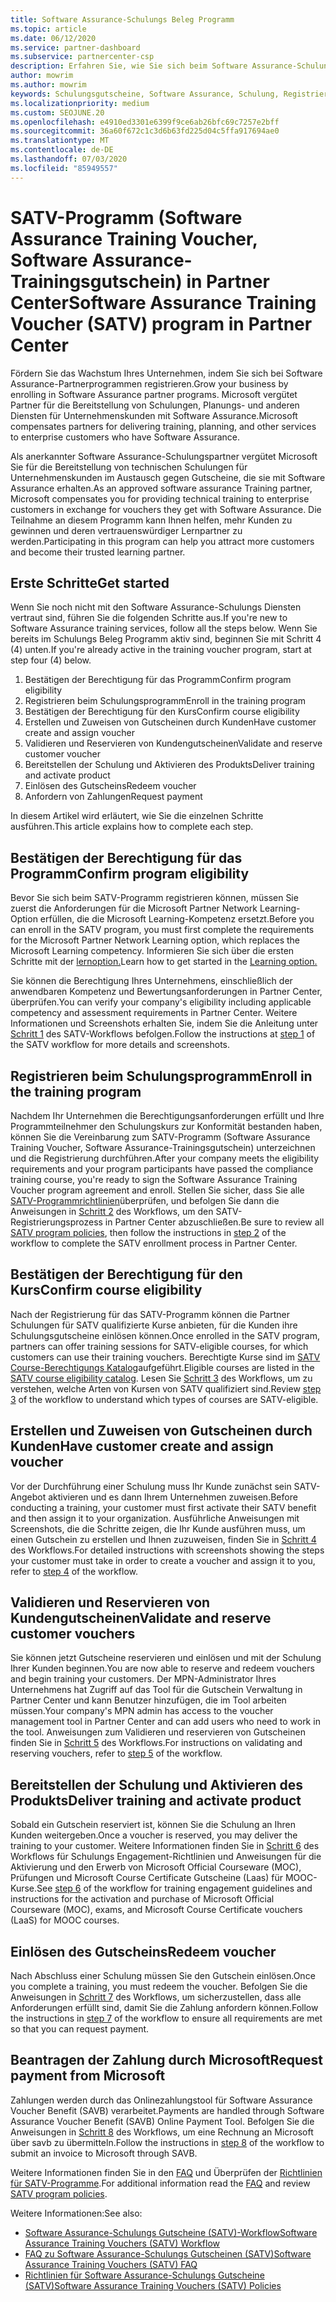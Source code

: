 ```yaml
---
title: Software Assurance-Schulungs Beleg Programm
ms.topic: article
ms.date: 06/12/2020
ms.service: partner-dashboard
ms.subservice: partnercenter-csp
description: Erfahren Sie, wie Sie sich beim Software Assurance-Schulungs-Gutscheinprogramm registrieren, damit Sie für die Bereitstellung von Schulungen und Planung für Unternehmenskunden kompensiert werden können.
author: mowrim
ms.author: mowrim
keywords: Schulungsgutscheine, Software Assurance, Schulung, Registrieren bei SATV, SATV
ms.localizationpriority: medium
ms.custom: SEOJUNE.20
ms.openlocfilehash: e4910ed3301e6399f9ce6ab26bfc69c7257e2bff
ms.sourcegitcommit: 36a60f672c1c3d6b63fd225d04c5ffa917694ae0
ms.translationtype: MT
ms.contentlocale: de-DE
ms.lasthandoff: 07/03/2020
ms.locfileid: "85949557"
---
```

# <a name="software-assurance-training-voucher-satv-program-in-partner-center"></a><span data-ttu-id="4a449-104">SATV-Programm (Software Assurance Training Voucher, Software Assurance-Trainingsgutschein) in Partner Center</span><span class="sxs-lookup"><span data-stu-id="4a449-104">Software Assurance Training Voucher (SATV) program in Partner Center</span></span>

<span data-ttu-id="4a449-105">Fördern Sie das Wachstum Ihres Unternehmen, indem Sie sich bei Software Assurance-Partnerprogrammen registrieren.</span><span class="sxs-lookup"><span data-stu-id="4a449-105">Grow your business by enrolling in Software Assurance partner programs.</span></span> <span data-ttu-id="4a449-106">Microsoft vergütet Partner für die Bereitstellung von Schulungen, Planungs- und anderen Diensten für Unternehmenskunden mit Software Assurance.</span><span class="sxs-lookup"><span data-stu-id="4a449-106">Microsoft compensates partners for delivering training, planning, and other services to enterprise customers who have Software Assurance.</span></span>

<span data-ttu-id="4a449-107">Als anerkannter Software Assurance-Schulungspartner vergütet Microsoft Sie für die Bereitstellung von technischen Schulungen für Unternehmenskunden im Austausch gegen Gutscheine, die sie mit Software Assurance erhalten.</span><span class="sxs-lookup"><span data-stu-id="4a449-107">As an approved software assurance Training partner, Microsoft compensates you for providing technical training to enterprise customers in exchange for vouchers they get with Software Assurance.</span></span> <span data-ttu-id="4a449-108">Die Teilnahme an diesem Programm kann Ihnen helfen, mehr Kunden zu gewinnen und deren vertrauenswürdiger Lernpartner zu werden.</span><span class="sxs-lookup"><span data-stu-id="4a449-108">Participating in this program can help you attract more customers and become their trusted learning partner.</span></span>

## <a name="get-started"></a><span data-ttu-id="4a449-109">Erste Schritte</span><span class="sxs-lookup"><span data-stu-id="4a449-109">Get started</span></span>

<span data-ttu-id="4a449-110">Wenn Sie noch nicht mit den Software Assurance-Schulungs Diensten vertraut sind, führen Sie die folgenden Schritte aus.</span><span class="sxs-lookup"><span data-stu-id="4a449-110">If you're new to Software Assurance training services, follow all the steps below.</span></span> <span data-ttu-id="4a449-111">Wenn Sie bereits im Schulungs Beleg Programm aktiv sind, beginnen Sie mit Schritt 4 (4) unten.</span><span class="sxs-lookup"><span data-stu-id="4a449-111">If you're already active in the training voucher program, start at step four (4) below.</span></span> 

1. <span data-ttu-id="4a449-112">Bestätigen der Berechtigung für das Programm</span><span class="sxs-lookup"><span data-stu-id="4a449-112">Confirm program eligibility</span></span>
2. <span data-ttu-id="4a449-113">Registrieren beim Schulungsprogramm</span><span class="sxs-lookup"><span data-stu-id="4a449-113">Enroll in the training program</span></span>
3. <span data-ttu-id="4a449-114">Bestätigen der Berechtigung für den Kurs</span><span class="sxs-lookup"><span data-stu-id="4a449-114">Confirm course eligibility</span></span>
4. <span data-ttu-id="4a449-115">Erstellen und Zuweisen von Gutscheinen durch Kunden</span><span class="sxs-lookup"><span data-stu-id="4a449-115">Have customer create and assign voucher</span></span>
5. <span data-ttu-id="4a449-116">Validieren und Reservieren von Kundengutscheinen</span><span class="sxs-lookup"><span data-stu-id="4a449-116">Validate and reserve customer voucher</span></span>
6. <span data-ttu-id="4a449-117">Bereitstellen der Schulung und Aktivieren des Produkts</span><span class="sxs-lookup"><span data-stu-id="4a449-117">Deliver training and activate product</span></span>
7. <span data-ttu-id="4a449-118">Einlösen des Gutscheins</span><span class="sxs-lookup"><span data-stu-id="4a449-118">Redeem voucher</span></span>
8. <span data-ttu-id="4a449-119">Anfordern von Zahlungen</span><span class="sxs-lookup"><span data-stu-id="4a449-119">Request payment</span></span>

<span data-ttu-id="4a449-120">In diesem Artikel wird erläutert, wie Sie die einzelnen Schritte ausführen.</span><span class="sxs-lookup"><span data-stu-id="4a449-120">This article explains how to complete each step.</span></span>

## <a name="confirm-program-eligibility"></a><span data-ttu-id="4a449-121">Bestätigen der Berechtigung für das Programm</span><span class="sxs-lookup"><span data-stu-id="4a449-121">Confirm program eligibility</span></span>

<span data-ttu-id="4a449-122">Bevor Sie sich beim SATV-Programm registrieren können, müssen Sie zuerst die Anforderungen für die Microsoft Partner Network Learning-Option erfüllen, die die Microsoft Learning-Kompetenz ersetzt.</span><span class="sxs-lookup"><span data-stu-id="4a449-122">Before you can enroll in the SATV program, you must first complete the requirements for the Microsoft Partner Network Learning option, which replaces the Microsoft Learning competency.</span></span> <span data-ttu-id="4a449-123">Informieren Sie sich über die ersten Schritte mit der [lernoption.](https://partner.microsoft.com/membership/learning-partners)</span><span class="sxs-lookup"><span data-stu-id="4a449-123">Learn how to get started in the [Learning option.](https://partner.microsoft.com/membership/learning-partners)</span></span>

<span data-ttu-id="4a449-124">Sie können die Berechtigung Ihres Unternehmens, einschließlich der anwendbaren Kompetenz und Bewertungsanforderungen in Partner Center, überprüfen.</span><span class="sxs-lookup"><span data-stu-id="4a449-124">You can verify your company's eligibility including applicable competency and assessment requirements in Partner Center.</span></span> <span data-ttu-id="4a449-125">Weitere Informationen und Screenshots erhalten Sie, indem Sie die Anleitung unter [Schritt 1](https://query.prod.cms.rt.microsoft.com/cms/api/am/binary/RE4s3bB) des SATV-Workflows befolgen.</span><span class="sxs-lookup"><span data-stu-id="4a449-125">Follow the instructions at [step 1](https://query.prod.cms.rt.microsoft.com/cms/api/am/binary/RE4s3bB) of the SATV workflow for more details and screenshots.</span></span>

## <a name="enroll-in-the-training-program"></a><span data-ttu-id="4a449-126">Registrieren beim Schulungsprogramm</span><span class="sxs-lookup"><span data-stu-id="4a449-126">Enroll in the training program</span></span>

<span data-ttu-id="4a449-127">Nachdem Ihr Unternehmen die Berechtigungsanforderungen erfüllt und Ihre Programmteilnehmer den Schulungskurs zur Konformität bestanden haben, können Sie die Vereinbarung zum SATV-Programm (Software Assurance Training Voucher, Software Assurance-Trainingsgutschein) unterzeichnen und die Registrierung durchführen.</span><span class="sxs-lookup"><span data-stu-id="4a449-127">After your company meets the eligibility requirements and your program participants have passed the compliance training course, you're ready to sign the Software Assurance Training Voucher program agreement and enroll.</span></span> <span data-ttu-id="4a449-128">Stellen Sie sicher, dass Sie alle [SATV-Programmrichtlinien](https://query.prod.cms.rt.microsoft.com/cms/api/am/binary/RE3koEP)überprüfen, und befolgen Sie dann die Anweisungen in [Schritt 2](https://query.prod.cms.rt.microsoft.com/cms/api/am/binary/RE4s3bB) des Workflows, um den SATV-Registrierungsprozess in Partner Center abzuschließen.</span><span class="sxs-lookup"><span data-stu-id="4a449-128">Be sure to review all [SATV program policies](https://query.prod.cms.rt.microsoft.com/cms/api/am/binary/RE3koEP), then follow the instructions in [step 2](https://query.prod.cms.rt.microsoft.com/cms/api/am/binary/RE4s3bB) of the workflow to complete the SATV enrollment process in Partner Center.</span></span>


## <a name="confirm-course-eligibility"></a><span data-ttu-id="4a449-129">Bestätigen der Berechtigung für den Kurs</span><span class="sxs-lookup"><span data-stu-id="4a449-129">Confirm course eligibility</span></span>
<span data-ttu-id="4a449-130">Nach der Registrierung für das SATV-Programm können die Partner Schulungen für SATV qualifizierte Kurse anbieten, für die Kunden ihre Schulungsgutscheine einlösen können.</span><span class="sxs-lookup"><span data-stu-id="4a449-130">Once enrolled in the SATV program, partners can offer training sessions for SATV-eligible courses, for which customers can use their training vouchers.</span></span> <span data-ttu-id="4a449-131">Berechtigte Kurse sind im [SATV Course-Berechtigungs Katalog](https://savl-catalog.microsoft.com/)aufgeführt.</span><span class="sxs-lookup"><span data-stu-id="4a449-131">Eligible courses are listed in the [SATV course eligibility catalog](https://savl-catalog.microsoft.com/).</span></span> <span data-ttu-id="4a449-132">Lesen Sie [Schritt 3](https://query.prod.cms.rt.microsoft.com/cms/api/am/binary/RE4s3bB) des Workflows, um zu verstehen, welche Arten von Kursen von SATV qualifiziert sind.</span><span class="sxs-lookup"><span data-stu-id="4a449-132">Review [step 3](https://query.prod.cms.rt.microsoft.com/cms/api/am/binary/RE4s3bB) of the workflow to understand which types of courses are SATV-eligible.</span></span>

## <a name="have-customer-create-and-assign-voucher"></a><span data-ttu-id="4a449-133">Erstellen und Zuweisen von Gutscheinen durch Kunden</span><span class="sxs-lookup"><span data-stu-id="4a449-133">Have customer create and assign voucher</span></span>

<span data-ttu-id="4a449-134">Vor der Durchführung einer Schulung muss Ihr Kunde zunächst sein SATV-Angebot aktivieren und es dann Ihrem Unternehmen zuweisen.</span><span class="sxs-lookup"><span data-stu-id="4a449-134">Before conducting a training, your customer must first activate their SATV benefit and then assign it to your organization.</span></span> <span data-ttu-id="4a449-135">Ausführliche Anweisungen mit Screenshots, die die Schritte zeigen, die Ihr Kunde ausführen muss, um einen Gutschein zu erstellen und Ihnen zuzuweisen, finden Sie in [Schritt 4](https://query.prod.cms.rt.microsoft.com/cms/api/am/binary/RE4s3bB) des Workflows.</span><span class="sxs-lookup"><span data-stu-id="4a449-135">For detailed instructions with screenshots showing the steps your customer must take in order to create a voucher and assign it to you, refer to [step 4](https://query.prod.cms.rt.microsoft.com/cms/api/am/binary/RE4s3bB) of the workflow.</span></span>

## <a name="validate-and-reserve-customer-vouchers"></a><span data-ttu-id="4a449-136">Validieren und Reservieren von Kundengutscheinen</span><span class="sxs-lookup"><span data-stu-id="4a449-136">Validate and reserve customer vouchers</span></span>

<span data-ttu-id="4a449-137">Sie können jetzt Gutscheine reservieren und einlösen und mit der Schulung Ihrer Kunden beginnen.</span><span class="sxs-lookup"><span data-stu-id="4a449-137">You are now able to reserve and redeem vouchers and begin training your customers.</span></span> <span data-ttu-id="4a449-138">Der MPN-Administrator Ihres Unternehmens hat Zugriff auf das Tool für die Gutschein Verwaltung in Partner Center und kann Benutzer hinzufügen, die im Tool arbeiten müssen.</span><span class="sxs-lookup"><span data-stu-id="4a449-138">Your company's MPN admin has access to the voucher management tool in Partner Center and can add users who need to work in the tool.</span></span> <span data-ttu-id="4a449-139">Anweisungen zum Validieren und reservieren von Gutscheinen finden Sie in [Schritt 5](https://query.prod.cms.rt.microsoft.com/cms/api/am/binary/RE4s3bB) des Workflows.</span><span class="sxs-lookup"><span data-stu-id="4a449-139">For instructions on validating and reserving vouchers, refer to [step 5](https://query.prod.cms.rt.microsoft.com/cms/api/am/binary/RE4s3bB) of the workflow.</span></span>

## <a name="deliver-training-and-activate-product"></a><span data-ttu-id="4a449-140">Bereitstellen der Schulung und Aktivieren des Produkts</span><span class="sxs-lookup"><span data-stu-id="4a449-140">Deliver training and activate product</span></span>

<span data-ttu-id="4a449-141">Sobald ein Gutschein reserviert ist, können Sie die Schulung an Ihren Kunden weitergeben.</span><span class="sxs-lookup"><span data-stu-id="4a449-141">Once a voucher is reserved, you may deliver the training to your customer.</span></span> <span data-ttu-id="4a449-142">Weitere Informationen finden Sie in [Schritt 6](https://query.prod.cms.rt.microsoft.com/cms/api/am/binary/RE4s3bB) des Workflows für Schulungs Engagement-Richtlinien und Anweisungen für die Aktivierung und den Erwerb von Microsoft Official Courseware (MOC), Prüfungen und Microsoft Course Certificate Gutscheine (Laas) für MOOC-Kurse.</span><span class="sxs-lookup"><span data-stu-id="4a449-142">See [step 6](https://query.prod.cms.rt.microsoft.com/cms/api/am/binary/RE4s3bB) of the workflow for training engagement guidelines and instructions for the activation and purchase of Microsoft Official Courseware (MOC), exams, and Microsoft Course Certificate vouchers (LaaS) for MOOC courses.</span></span>

## <a name="redeem-voucher"></a><span data-ttu-id="4a449-143">Einlösen des Gutscheins</span><span class="sxs-lookup"><span data-stu-id="4a449-143">Redeem voucher</span></span>

<span data-ttu-id="4a449-144">Nach Abschluss einer Schulung müssen Sie den Gutschein einlösen.</span><span class="sxs-lookup"><span data-stu-id="4a449-144">Once you complete a training, you must redeem the voucher.</span></span> <span data-ttu-id="4a449-145">Befolgen Sie die Anweisungen in [Schritt 7](https://query.prod.cms.rt.microsoft.com/cms/api/am/binary/RE4s3bB) des Workflows, um sicherzustellen, dass alle Anforderungen erfüllt sind, damit Sie die Zahlung anfordern können.</span><span class="sxs-lookup"><span data-stu-id="4a449-145">Follow the instructions in [step 7](https://query.prod.cms.rt.microsoft.com/cms/api/am/binary/RE4s3bB) of the workflow to ensure all requirements are met so that you can request payment.</span></span> 


## <a name="request-payment-from-microsoft"></a><span data-ttu-id="4a449-146">Beantragen der Zahlung durch Microsoft</span><span class="sxs-lookup"><span data-stu-id="4a449-146">Request payment from Microsoft</span></span>

<span data-ttu-id="4a449-147">Zahlungen werden durch das Onlinezahlungstool für Software Assurance Voucher Benefit (SAVB) verarbeitet.</span><span class="sxs-lookup"><span data-stu-id="4a449-147">Payments are handled through Software Assurance Voucher Benefit (SAVB) Online Payment Tool.</span></span> <span data-ttu-id="4a449-148">Befolgen Sie die Anweisungen in [Schritt 8](https://query.prod.cms.rt.microsoft.com/cms/api/am/binary/RE4s3bB) des Workflows, um eine Rechnung an Microsoft über savb zu übermitteln.</span><span class="sxs-lookup"><span data-stu-id="4a449-148">Follow the instructions in [step 8](https://query.prod.cms.rt.microsoft.com/cms/api/am/binary/RE4s3bB) of the workflow to submit an invoice to Microsoft through SAVB.</span></span> 

<span data-ttu-id="4a449-149">Weitere Informationen finden Sie in den [FAQ](https://query.prod.cms.rt.microsoft.com/cms/api/am/binary/RE3kz5o) und Überprüfen der [Richtlinien für SATV-Programme](https://query.prod.cms.rt.microsoft.com/cms/api/am/binary/RE3koEP).</span><span class="sxs-lookup"><span data-stu-id="4a449-149">For additional information read the [FAQ](https://query.prod.cms.rt.microsoft.com/cms/api/am/binary/RE3kz5o) and review [SATV program policies](https://query.prod.cms.rt.microsoft.com/cms/api/am/binary/RE3koEP).</span></span>

<span data-ttu-id="4a449-150">Weitere Informationen:</span><span class="sxs-lookup"><span data-stu-id="4a449-150">See also:</span></span>

- [<span data-ttu-id="4a449-151">Software Assurance-Schulungs Gutscheine (SATV)-Workflow</span><span class="sxs-lookup"><span data-stu-id="4a449-151">Software Assurance Training Vouchers (SATV) Workflow</span></span>](https://query.prod.cms.rt.microsoft.com/cms/api/am/binary/RE4s3bB)
- [<span data-ttu-id="4a449-152">FAQ zu Software Assurance-Schulungs Gutscheinen (SATV)</span><span class="sxs-lookup"><span data-stu-id="4a449-152">Software Assurance Training Vouchers (SATV) FAQ</span></span>](https://query.prod.cms.rt.microsoft.com/cms/api/am/binary/RE3kz5o)
- [<span data-ttu-id="4a449-153">Richtlinien für Software Assurance-Schulungs Gutscheine (SATV)</span><span class="sxs-lookup"><span data-stu-id="4a449-153">Software Assurance Training Vouchers (SATV) Policies</span></span>](https://query.prod.cms.rt.microsoft.com/cms/api/am/binary/RE3koEP)
